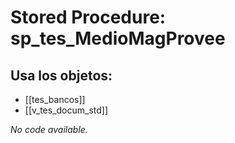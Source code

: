 # Stored Procedure: sp_tes_MedioMagProvee

## Usa los objetos:
- [[tes_bancos]]
- [[v_tes_docum_std]]

*No code available.*

